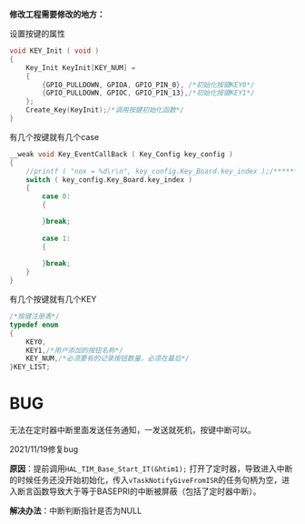 **修改工程需要修改的地方：**

设置按键的属性

```c
void KEY_Init ( void )
{
	Key_Init KeyInit[KEY_NUM] = 
	{
		{GPIO_PULLDOWN, GPIOA, GPIO_PIN_0}, /*初始化按键KEY0*/
		{GPIO_PULLDOWN, GPIOC, GPIO_PIN_13},/*初始化按键KEY1*/
	};
	Create_Key(KeyInit);/*调用按键初始化函数*/
}
```



有几个按键就有几个case

```c
__weak void Key_EventCallBack ( Key_Config key_config )
{
	//printf ( "nox = %d\r\n", key_config.Key_Board.key_index );/*********nox*********/
	switch ( key_config.Key_Board.key_index )
	{
		case 0:
		{

		}break;
		
		case 1:
		{
			
		}break;		
	}
}
```

有几个按键就有几个KEY

```C
/*按键注册表*/
typedef enum
{
	KEY0,
	KEY1,/*用户添加的按钮名称*/
	KEY_NUM,/*必须要有的记录按钮数量，必须在最后*/
}KEY_LIST;
```





# BUG

无法在定时器中断里面发送任务通知，一发送就死机，按键中断可以。

2021/11/19修复bug

**原因**：提前调用`HAL_TIM_Base_Start_IT(&htim1);` 打开了定时器，导致进入中断的时候任务还没开始初始化，传入`vTaskNotifyGiveFromISR`的任务句柄为空，进入断言函数导致大于等于BASEPRI的中断被屏蔽（包括了定时器中断）。

**解决办法**：中断判断指针是否为NULL
